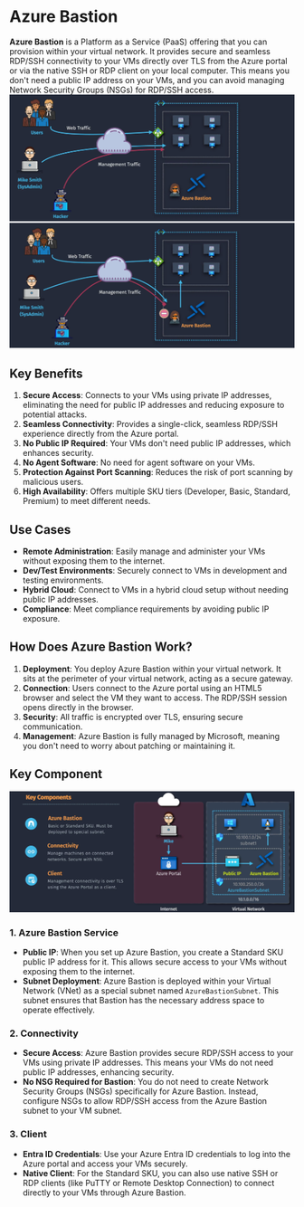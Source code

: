 # Azure Bastion

**Azure Bastion** is a Platform as a Service (PaaS) offering that you can provision within your virtual network. It provides secure and seamless RDP/SSH connectivity to your VMs directly over TLS from the Azure portal or via the native SSH or RDP client on your local computer. This means you don't need a public IP address on your VMs, and you can avoid managing Network Security Groups (NSGs) for RDP/SSH access.
![alt text](images/az-bastion-1.png)
![alt text](images/az-bastion-2.png)

## Key Benefits

1. **Secure Access**: Connects to your VMs using private IP addresses, eliminating the need for public IP addresses and reducing exposure to potential attacks.
2. **Seamless Connectivity**: Provides a single-click, seamless RDP/SSH experience directly from the Azure portal.
3. **No Public IP Required**: Your VMs don't need public IP addresses, which enhances security.
4. **No Agent Software**: No need for agent software on your VMs.
5. **Protection Against Port Scanning**: Reduces the risk of port scanning by malicious users.
6. **High Availability**: Offers multiple SKU tiers (Developer, Basic, Standard, Premium) to meet different needs.

## Use Cases

- **Remote Administration**: Easily manage and administer your VMs without exposing them to the internet.
- **Dev/Test Environments**: Securely connect to VMs in development and testing environments.
- **Hybrid Cloud**: Connect to VMs in a hybrid cloud setup without needing public IP addresses.
- **Compliance**: Meet compliance requirements by avoiding public IP exposure.

## How Does Azure Bastion Work?

1. **Deployment**: You deploy Azure Bastion within your virtual network. It sits at the perimeter of your virtual network, acting as a secure gateway.
2. **Connection**: Users connect to the Azure portal using an HTML5 browser and select the VM they want to access. The RDP/SSH session opens directly in the browser.
3. **Security**: All traffic is encrypted over TLS, ensuring secure communication.
4. **Management**: Azure Bastion is fully managed by Microsoft, meaning you don't need to worry about patching or maintaining it.

## Key Component

![alt text](images/az-bastion-components.png)

### 1. Azure Bastion Service

- **Public IP**: When you set up Azure Bastion, you create a Standard SKU public IP address for it. This allows secure access to your VMs without exposing them to the internet.
- **Subnet Deployment**: Azure Bastion is deployed within your Virtual Network (VNet) as a special subnet named `AzureBastionSubnet`. This subnet ensures that Bastion has the necessary address space to operate effectively.

### 2. Connectivity

- **Secure Access**: Azure Bastion provides secure RDP/SSH access to your VMs using private IP addresses. This means your VMs do not need public IP addresses, enhancing security.
- **No NSG Required for Bastion**: You do not need to create Network Security Groups (NSGs) specifically for Azure Bastion. Instead, configure NSGs to allow RDP/SSH access from the Azure Bastion subnet to your VM subnet.

### 3. Client

- **Entra ID Credentials**: Use your Azure Entra ID credentials to log into the Azure portal and access your VMs securely.
- **Native Client**: For the Standard SKU, you can also use native SSH or RDP clients (like PuTTY or Remote Desktop Connection) to connect directly to your VMs through Azure Bastion.
